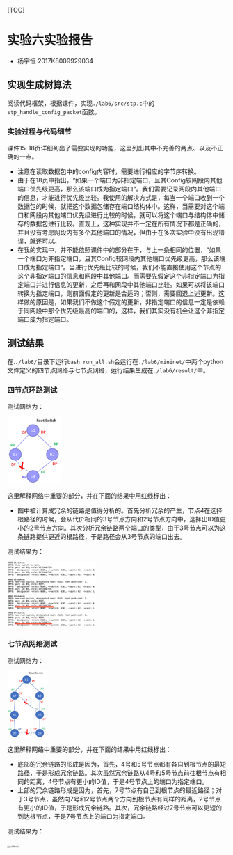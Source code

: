 [TOC]

# 实验六实验报告
+ 杨宇恒 2017K8009929034

## 实现生成树算法
阅读代码框架，根据课件，实现`./lab6/src/stp.c`中的`stp_handle_config_packet`函数。

### 实验过程与代码细节
课件15-18页详细列出了需要实现的功能，这里列出其中不完善的两点、以及不正确的一点。
+ 注意在读取数据包中的config内容时，需要进行相应的字节序转换。
+ 由于在18页中指出，“如果一个端口为非指定端口，且其Config较网段内其他端口优先级更高，那么该端口成为指定端口“。我们需要记录网段内其他端口的信息，才能进行优先级比较。我使用的解决方式是，每当一个端口收到一个数据包的时候，就把这个数据包储存在端口结构体中。这样，当需要对这个端口和网段内其他端口优先级进行比较的时候，就可以将这个端口与结构体中储存的数据包进行比较。直观上，这种实现并不一定在所有情况下都是正确的，并且没有考虑网段内有多个其他端口的情况，但由于在多次实验中没有出现错误，就还可以。
+ 在我的实现中，并不能依照课件中的部分在于，与上一条相同的位置，“如果一个端口为非指定端口，且其Config较网段内其他端口优先级更高，那么该端口成为指定端口“。当进行优先级比较的时候，我们不能直接使用这个节点的这个非指定端口的信息和网段中其他端口。而需要先假定这个非指定端口为指定端口并进行信息的更新，之后再和网段中其他端口比较。如果可以将该端口转换为指定端口，则前面假定的更新是合适的；否则，需要回退上述更新。这样做的原因是，如果我们不做这个假定的更新，非指定端口的信息一定是依赖于同网段中那个优先级最高的端口的，这样，我们其实没有机会让这个非指定端口成为指定端口。

## 测试结果
在.`./lab6/`目录下运行`bash run_all.sh`会运行在`./lab6/mininet/`中两个python文件定义的四节点网络与七节点网络，运行结果生成在`./lab6/result/`中。

### 四节点环路测试
测试网络为：

<img src="net1.png" alt="net1" style="zoom:15%;" />

这里解释网络中重要的部分，并在下面的结果中用红线标出：
+ 图中被计算成冗余的链路是值得分析的。首先分析冗余的产生，节点4在选择根路径的时候，会从代价相同的3号节点方向和2号节点方向中，选择出ID值更小的2号节点方向。其次分析冗余链路两个端口的类型，由于3号节点可以为这条链路提供更近的根路径，于是路径会从3号节点的端口出去。

测试结果为：

<img src="net1Result.png" alt="net1Result" style="zoom:20%;" />

### 七节点网络测试
测试网络为：

<img src="net2.png" alt="net2" style="zoom:15%;" />

这里解释网络中重要的部分，并在下面的结果中用红线标出：
+ 底部的冗余链路的形成是因为，首先，4号和5号节点都有各自到根节点的最短路径，于是形成冗余链路。其次虽然冗余链路从4号和5号节点前往根节点有相同的距离，4号节点有更小的ID值，于是4号节点上的端口为指定端口。
+ 上部的冗余链路形成是因为，首先，7号节点有自己到根节点的最近路径；对于3号节点，虽然向7号和2号节点两个方向到根节点有同样的距离，2号节点有更小的ID值，于是形成冗余链路。其次，冗余链路经过7号节点可以更短的到达根节点，于是7号节点上的端口为指定端口。

测试结果为：

<img src="/Users/yuhengy/Library/Mobile Documents/com~apple~CloudDocs/大四上课程资料/NetworkLab/lab6/report/net2Result.png" alt="net2Result" style="zoom:30%;" />